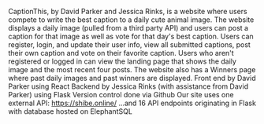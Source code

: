 CaptionThis, by David Parker and Jessica Rinks, is a website where users compete to write the best caption to a daily cute animal image. 
The website displays a daily image (pulled from a third party API) and users can post a caption for that image as well as vote for that day's best caption. 
Users can register, login, and update their user info, view all submitted captions, post their own caption and vote on their favorite caption. 
Users who aren't registered or logged in can view the landing page that shows the daily image and the most recent four posts. 
The website also has a Winners page where past daily images and past winners are displayed. 
Front end by David Parker using React
Backend by Jessica Rinks (with assistance from David Parker) using Flask
Version control done via Github
Our site uses one external API: https://shibe.online/
...and 16 API endpoints originating in Flask with database hosted on ElephantSQL